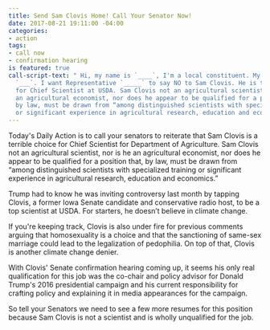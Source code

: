 ```yaml
---
title: Send Sam Clovis Home! Call Your Senator Now!
date: 2017-08-21 19:11:00 -04:00
categories:
- action
tags:
- call now
- confirmation hearing
is featured: true
call-script-text: " Hi, my name is `____`, I'm a local constituent. My zip code is
  `___`. I want Representative `_____` to say NO to Sam Clovis. He is terrible choice
  for Chief Scientist at USDA. Sam Clovis not an agricultural scientist, nor is he
  an agricultural economist, nor does he appear to be qualified for a position that,
  by law, must be drawn from “among distinguished scientists with specialized training
  or significant experience in agricultural research, education and economics.”\n"
---
```


Today's Daily Action is to call your senators to reiterate that Sam Clovis is a terrible choice for Chief Scientist for Department of Agriculture. Sam Clovis not an agricultural scientist, nor is he an agricultural economist, nor does he appear to be qualified for a position that, by law, must be drawn from “among distinguished scientists with specialized training or significant experience in agricultural research, education and economics.”

Trump had to know he was inviting controversy last month by tapping Clovis, a former Iowa Senate candidate and conservative radio host, to be a top scientist at USDA. For starters, he doesn’t believe in climate change.

If you're keeping track, Clovis is also under fire for previous comments arguing that homosexuality is a choice and that the sanctioning of same-sex marriage could lead to the legalization of pedophilia.  On top of that, Clovis is another climate change denier. 

With Clovis' Senate confirmation hearing coming up, it seems his only real qualification for this job was the co-chair and policy advisor for Donald Trump's 2016 presidential campaign and his current responsibility for crafting policy and explaining it in media appearances for the campaign.

 So tell your Senators we need to see a few more resumes for this position because Sam Clovis is not a scientist and is wholly unqualified for the job. 

